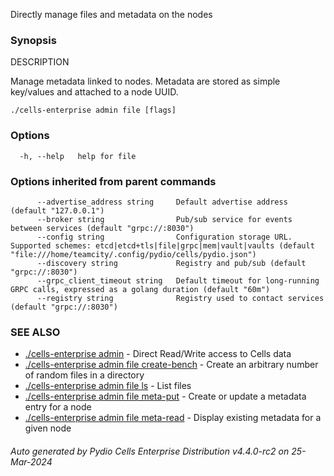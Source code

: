 Directly manage files and metadata on the nodes

### Synopsis


DESCRIPTION

  Manage metadata linked to nodes.
  Metadata are stored as simple key/values and attached to a node UUID.



```
./cells-enterprise admin file [flags]
```

### Options

```
  -h, --help   help for file
```

### Options inherited from parent commands

```
      --advertise_address string     Default advertise address (default "127.0.0.1")
      --broker string                Pub/sub service for events between services (default "grpc://:8030")
      --config string                Configuration storage URL. Supported schemes: etcd|etcd+tls|file|grpc|mem|vault|vaults (default "file:///home/teamcity/.config/pydio/cells/pydio.json")
      --discovery string             Registry and pub/sub (default "grpc://:8030")
      --grpc_client_timeout string   Default timeout for long-running GRPC calls, expressed as a golang duration (default "60m")
      --registry string              Registry used to contact services (default "grpc://:8030")
```

### SEE ALSO

* [./cells-enterprise admin](./cells-enterprise-admin)	 - Direct Read/Write access to Cells data
* [./cells-enterprise admin file create-bench](./cells-enterprise-admin-file-create-bench)	 - Create an arbitrary number of random files in a directory
* [./cells-enterprise admin file ls](./cells-enterprise-admin-file-ls)	 - List files
* [./cells-enterprise admin file meta-put](./cells-enterprise-admin-file-meta-put)	 - Create or update a metadata entry for a node
* [./cells-enterprise admin file meta-read](./cells-enterprise-admin-file-meta-read)	 - Display existing metadata for a given node

###### Auto generated by Pydio Cells Enterprise Distribution v4.4.0-rc2 on 25-Mar-2024

